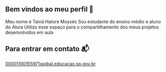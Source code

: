 ## Bem vindos ao meu perfil 🖤
Meu nome é Tainá Hatore Moysés 
Sou estudante do ensino médio e aluno do Alura
Utilizo esse espaço para o compartilhamento dos meus projetos desenvolvidos em aula
## Para entrar em contato 📬
00001100155971sp@al.educacao.sp.gov.br

<!--
**TainaMoy3S2024/TainaMoy3S2024** is a ✨ _special_ ✨ repository because its `README.md` (this file) appears on your GitHub profile.

Here are some ideas to get you started:

- 🔭 I’m currently working on ...
- 🌱 I’m currently learning ...
- 👯 I’m looking to collaborate on ...
- 🤔 I’m looking for help with ...
- 💬 Ask me about ...
- 📫 How to reach me: ...
- 😄 Pronouns: ...
- ⚡ Fun fact: ...
-->
